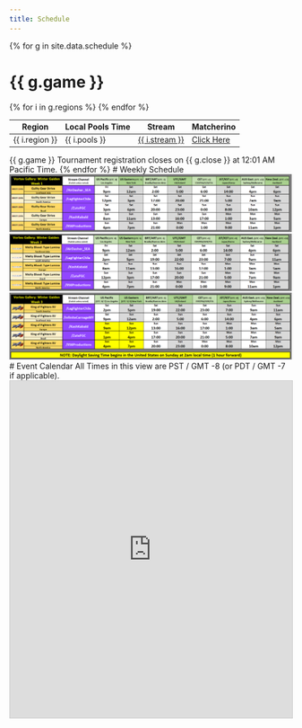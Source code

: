 ```yaml
---
title: Schedule
---
```

{% for g in site.data.schedule %}
# {{ g.game }}
<div class="table-container">
    <table class="table is-fullwidth has-background-black-bis has-text-white is-narrow">
        <thead>
            <tr>
                <th class="has-text-white">Region</th>
                <th class="has-text-white">Local Pools Time</th>
                <th class="has-text-white">Stream</th>
                <th class="has-text-white">Matcherino</th>
            </tr>
        </thead>
        <tbody>
            {% for i in g.regions %}
            <tr>
                <td>{{ i.region }}</td>
                <td>{{ i.pools }}</td>
                <td><a href="https://twitch.tv/{{ i.stream }}">{{ i.stream }}</a></td>
                <td><a href="{{ i.matcherino }}">Click Here</a></td>
            </tr>
            {% endfor %}
        </tbody>
    </table>
</div>
{{ g.game }} Tournament registration closes on {{ g.close }} at 12:01 AM Pacific Time.
{% endfor %}
# Weekly Schedule
<a href="/img/schedule_ggst.png" data-lightbox="schedule_ggst.png" data-title="GGST Schedule">
    <img class="image" src="/img/schedule_ggst.png">
</a>

<a href="/img/schedule_mbtl.png" data-lightbox="schedule_mbtl.png" data-title="MBTL Schedule">
    <img class="image" src="/img/schedule_mbtl.png">
</a>

<a href="/img/schedule_kofxv.png" data-lightbox="schedule_kofxv.png" data-title="KOFXV Schedule">
    <img class="image" src="/img/schedule_kofxv.png">
</a>
# Event Calendar
All Times in this view are PST / GMT -8 (or PDT / GMT -7 if applicable).
<iframe class="airtable-embed" src="https://airtable.com/embed/shryJOw5l5nCI1gtS?backgroundColor=cyan" frameborder="0" onmousewheel="" width="100%" height="600" style="background: transparent; border: 1px solid #ccc;"></iframe>